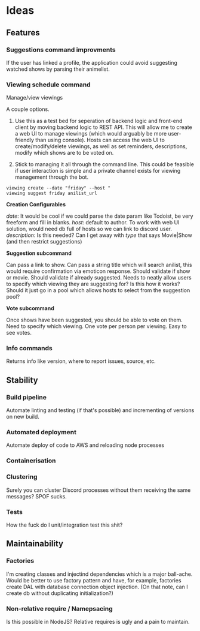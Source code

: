 # Ideas

## Features

### Suggestions command improvments

If the user has linked a profile, the application could avoid suggesting watched shows by parsing their animelist.

### Viewing schedule command
Manage/view viewings

A couple options.

1. Use this as a test bed for seperation of backend logic and front-end client by moving backend logic to REST API. This will allow me to create a web UI to manage viewings (which would arguably be more user-friendly than using console). Hosts can access the web UI to create/modify/delete viewings, as well as set reminders, descriptions, modify which shows are to be voted on.

2. Stick to managing it all through the command line. This could be feasible if user interaction is simple and a private channel exists for viewing management through the bot.
```
viewing create --date "friday" --host "
viewing suggest friday anilist_url
```

**Creation Configurables**

_date_: It would be cool if we could parse the date param like Todoist, be very freeform and fill in blanks.
_host_: default to author. To work with web UI solution, would need db full of hosts so we can link to discord user.
_description_: Is this needed? Can I get away with _type_ that says Movie|Show (and then restrict suggestions)

**Suggestion subcommand**

Can pass a link to show. Can pass a string title which will search anilist, this would require confirmation via emoticon response. Should validate if show or movie. Should validate if already suggested. Needs to neatly allow users to specify which viewing they are suggesting for? Is this how it works? Should it just go in a pool which allows hosts to select from the suggestion pool?

**Vote subcommand**

Once shows have been suggested, you should be able to vote on them. Need to specify which viewing. One vote per person per viewing. Easy to see votes.

### Info commands
Returns info like version, where to report issues, source, etc.

## Stability

### Build pipeline

Automate linting and testing (if that's possible) and incrementing of versions on new build.

### Automated deployment

Automate deploy of code to AWS and reloading node processes

### Containerisation

### Clustering

Surely you can cluster Discord processes without them receiving the same messages? SPOF sucks.

### Tests

How the fuck do I unit/integration test this shit?

## Maintainability

### Factories

I'm creating classes and injectind dependencies which is a major ball-ache. Would be better to use factory pattern and have, for example, factories create DAL with database connection object injection. (On that note, can I create db without duplicating initialization?)

### Non-relative require / Namepsacing

Is this possible in NodeJS? Relative requires is ugly and a pain to maintain.
